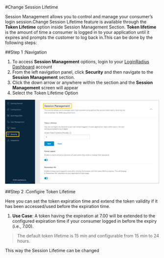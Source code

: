 #Change Session Lifetime

Session Management allows you to control and manage your consumer’s login session.Change Session Lifetime feature is available through the **Token Lifetime** option inside Session Management Section. **Token lifetime** is the amount of time a consumer is logged in to your application until it expires and prompts the customer to log back in.This can be done by the following steps:

##Step 1 :Navigation
1. To access **Session Management** options, login to your [LoginRadius Dashboard](https://dashboard.loginradius.com/dashboard) account
2. From the left navigation panel, click **Security** and then navigate to the **Session Management** section. 
3. Click the down arrow or anywhere within the section and the **Session Management** screen will appear
4. Select the Token Lifetime Option

![alt_text](./../../assets/blog-common/session-management-settings.png "image_tooltip")

##Step 2 :Configire Token Lifetime

Here you can set the token expiration time and extend the token validity if it has been accessed/used before the expiration time.

1. **Use Case**: A token having the expiration at 7.00 will be extended to the configured expiration time if your consumer logged in before the expiry (i.e., 7.00).

> The default token lifetime is 15 min and configurable from 15 min to 24 hours.

This way the Session Lifetime can be changed
